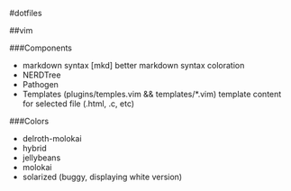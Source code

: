 #dotfiles

##vim

###Components

- markdown syntax [mkd] better markdown syntax coloration
- NERDTree
- Pathogen
- Templates (plugins/temples.vim && templates/*.vim) template content for selected file (.html, .c, etc)

###Colors

- delroth-molokai
- hybrid
- jellybeans
- molokai
- solarized (buggy, displaying white version)
